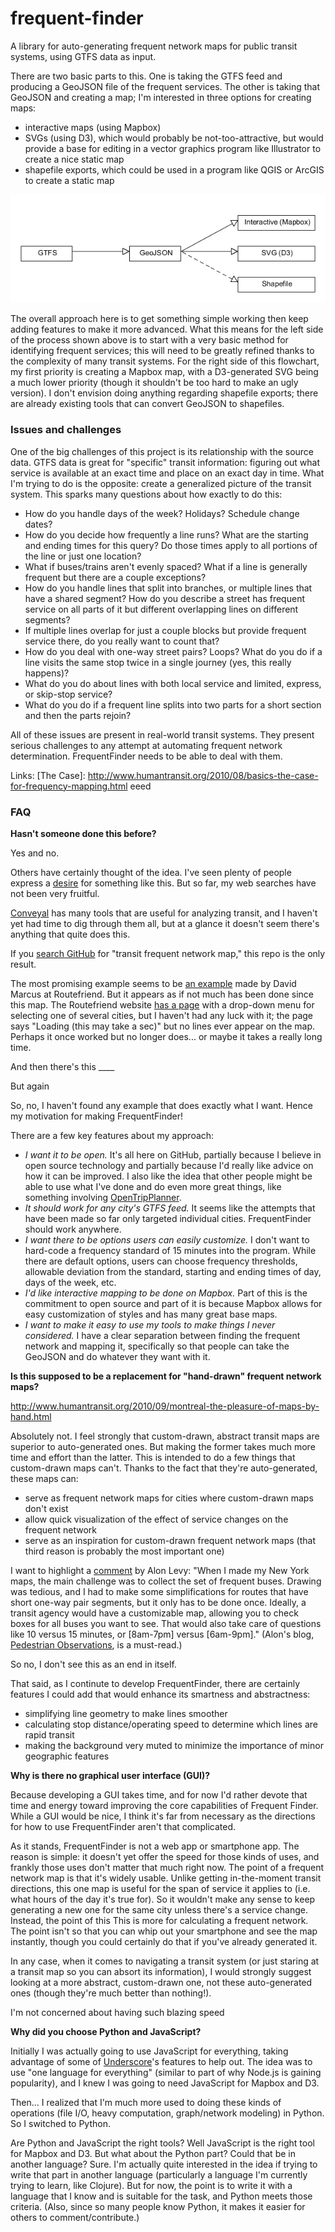 # frequent-finder
A library for auto-generating frequent network maps for public transit systems, using GTFS data as input.


There are two basic parts to this. One is taking the GTFS feed and producing a GeoJSON file of the frequent services. The other is taking that GeoJSON and creating a map; I'm interested in three options for creating maps:

* interactive maps (using Mapbox)
* SVGs (using D3), which would probably be not-too-attractive, but would provide a base for editing in a vector graphics program like Illustrator to create a nice static map
* shapefile exports, which could be used in a program like QGIS or ArcGIS to create a static map

![The two parts of the process](/images/FF-OverallFlow.png)

The overall approach here is to get something simple working then keep adding features to make it more advanced. What this means for the left side of the process shown above is to start with a very basic method for identifying frequent services; this will need to be greatly refined thanks to the complexity of many transit systems. For the right side of this flowchart, my first priority is creating a Mapbox map, with a D3-generated SVG being a much lower priority (though it shouldn't be too hard to make an ugly version). I don't envision doing anything regarding shapefile exports; there are already existing tools that can convert GeoJSON to shapefiles.


### Issues and challenges

One of the big challenges of this project is its relationship with the source data. GTFS data is great for "specific" transit information: figuring out what service is available at an exact time and place on an exact day in time. What I'm trying to do is the opposite: create a generalized picture of the transit system. This sparks many questions about how exactly to do this:

* How do you handle days of the week? Holidays? Schedule change dates?
* How do you decide how frequently a line runs? What are the starting and ending times for this query? Do those times apply to all portions of the line or just one location?
* What if buses/trains aren't evenly spaced? What if a line is generally frequent but there are a couple exceptions?
* How do you handle lines that split into branches, or multiple lines that have a shared segment? How do you describe a street has frequent service on all parts of it but different overlapping lines on different segments?
* If multiple lines overlap for just a couple blocks but provide frequent service there, do you really want to count that?
* How do you deal with one-way street pairs? Loops? What do you do if a line visits the same stop twice in a single journey (yes, this really happens)?
* What do you do about lines with both local service and limited, express, or skip-stop service?
* What do you do if a frequent line splits into two parts for a short section and then the parts rejoin?

All of these issues are present in real-world transit systems. They present serious challenges to any attempt at automating frequent network determination. FrequentFinder needs to be able to deal with them.


Links:
[The Case]: http://www.humantransit.org/2010/08/basics-the-case-for-frequency-mapping.html
eeed



### FAQ



**Hasn't someone done this before?**

Yes and no.

Others have certainly thought of the idea. I've seen plenty of people express a [desire](http://seattletransitblog.com/2011/09/12/spokanes-frequent-transit-map/#comment-185795) for something like this. But so far, my web searches have not been very fruitful.

[Conveyal](http://conveyal.com/) has many tools that are useful for analyzing transit, and I haven't yet had time to dig through them all, but at a glance it doesn't seem there's anything that quite does this.

If you [search GitHub](https://github.com/search?utf8=%E2%9C%93&q=transit+frequent+network+map) for "transit frequent network map," this repo is the only result.

The most promising example seems to be [an example](http://www.humantransit.org/2010/09/frequent-network-maps-by-routefriend.html) made by David Marcus at Routefriend. But it appears as if not much has been done since this map. The Routefriend website [has a page](http://www.routefriend.com/frequencymap.html) with a drop-down menu for selecting one of several cities, but I haven't had any luck with it; the page says "Loading (this may take a sec)" but no lines ever appear on the map. Perhaps it once worked but no longer does... or maybe it takes a really long time.

And then there's this ____

But again

So, no, I haven't found any example that does exactly what I want. Hence my motivation for making FrequentFinder!

There are a few key features about my approach:

* *I want it to be open.* It's all here on GitHub, partially because I believe in open source technology and partially because I'd really like advice on how it can be improved. I also like the idea that other people might be able to use what I've done and do even more great things, like something involving [OpenTripPlanner](http://www.opentripplanner.org/).
* *It should work for any city's GTFS feed.* It seems like the attempts that have been made so far only targeted individual cities. FrequentFinder should work anywhere.
* *I want there to be options users can easily customize.* I don't want to hard-code a frequency standard of 15 minutes into the program. While there are default options, users can choose frequency thresholds, allowable deviation from the standard, starting and ending times of day, days of the week, etc.
* *I'd like interactive mapping to be done on Mapbox.* Part of this is the commitment to open source and part of it is because Mapbox allows for easy customization of styles and has many great base maps.
* *I want to make it easy to use my tools to make things I never considered.* I have a clear separation between finding the frequent network and mapping it, specifically so that people can take the GeoJSON and do whatever they want with it.




**Is this supposed to be a replacement for "hand-drawn" frequent network maps?**

http://www.humantransit.org/2010/09/montreal-the-pleasure-of-maps-by-hand.html

Absolutely not. I feel strongly that custom-drawn, abstract transit maps are superior to auto-generated ones. But making the former takes much more time and effort than the latter. This is intended to do a few things that custom-drawn maps can't. Thanks to the fact that they're auto-generated, these maps can:
* serve as frequent network maps for cities where custom-drawn maps don't exist
* allow quick visualization of the effect of service changes on the frequent network
* serve as an inspiration for custom-drawn frequent network maps
(that third reason is probably the most important one)

I want to highlight a [comment](http://www.humantransit.org/2010/09/transit-network-maps-draw-and-sell-your-own.html?cid=6a00d83454714d69e20133f43d38c0970b#comment-6a00d83454714d69e20133f43d38c0970b) by Alon Levy: "When I made my New York maps, the main challenge was to collect the set of frequent buses. Drawing was tedious, and I had to make some simplifications for routes that have short one-way pair segments, but it only has to be done once. Ideally, a transit agency would have a customizable map, allowing you to check boxes for all buses you want to see. That would also take care of questions like 10 versus 15 minutes, or [8am-7pm] versus [6am-9pm]." (Alon's blog, [Pedestrian Observations](https://pedestrianobservations.wordpress.com/), is a must-read.)


So no, I don't see this as an end in itself.

That said, as I continute to develop FrequentFinder, there are certainly features I could add that would enhance its smartness and abstractness:

* simplifying line geometry to make lines smoother
* calculating stop distance/operating speed to determine which lines are rapid transit
* making the background very muted to minimize the importance of minor geographic features




**Why is there no graphical user interface (GUI)?**

Because developing a GUI takes time, and for now I'd rather devote that time and energy toward improving the core capabilities of Frequent Finder. While a GUI would be nice, I think it's far from necessary as the directions for how to use FrequentFinder aren't that complicated.

As it stands, FrequentFinder is not a web app or smartphone app. The reason is simple: it doesn't yet offer the speed for those kinds of uses, and frankly those uses don't matter that much right now. The point of a frequent network map is that it's widely usable. Unlike getting in-the-moment transit directions, this one map is useful for the span of service it applies to (i.e. what hours of the day it's true for). So it wouldn't make any sense to keep generating a new one for the same city unless there's a service change. Instead, the point of this
This is more for calculating a frequent network. The point isn't so that you can whip out your smartphone and see the map instantly, though you could certainly do that if you've already generated it.

In any case, when it comes to navigating a transit system (or just staring at a transit map so you can absort its information), I would strongly suggest looking at a more abstract, custom-drawn one, not these auto-generated ones (though they're much better than nothing!).



I'm not concerned about having such blazing speed


**Why did you choose Python and JavaScript?**

Initially I was actually going to use JavaScript for everything, taking advantage of some of [Underscore](http://underscorejs.org/)'s features to help out. The idea was to use "one language for everything" (similar to part of why Node.js is gaining popularity), and I knew I was going to need JavaScript for Mapbox and D3.

Then... I realized that I'm much more used to doing these kinds of operations (file I/O, heavy computation, graph/network modeling) in Python. So I switched to Python.

Are Python and JavaScript the right tools? Well JavaScript is the right tool for Mapbox and D3. But what about the Python part? Could that be in another language? Sure. I'm actually quite interested in the idea if trying to write that part in another language (particularly a language I'm currently trying to learn, like Clojure). But for now, the point is to write it with a language that I know and is suitable for the task, and Python meets those criteria. (Also, since so many people know Python, it makes it easier for others to comment/contribute.)